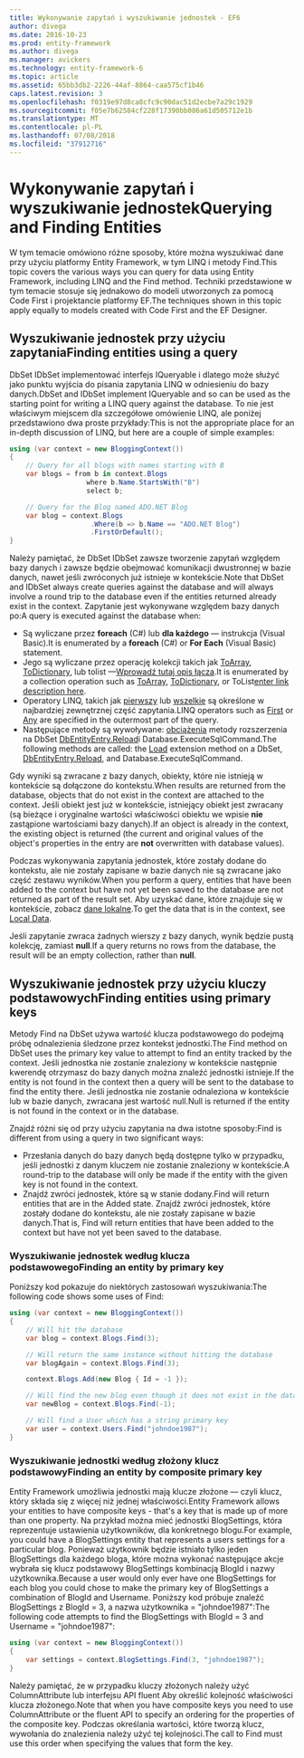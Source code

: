 ```yaml
---
title: Wykonywanie zapytań i wyszukiwanie jednostek - EF6
author: divega
ms.date: 2016-10-23
ms.prod: entity-framework
ms.author: divega
ms.manager: avickers
ms.technology: entity-framework-6
ms.topic: article
ms.assetid: 65bb3db2-2226-44af-8864-caa575cf1b46
caps.latest.revision: 3
ms.openlocfilehash: f0319e97d8ca8cfc9c90dac51d2ecbe7a29c1929
ms.sourcegitcommit: f05e7b62584cf228f17390bb086a61d505712e1b
ms.translationtype: MT
ms.contentlocale: pl-PL
ms.lasthandoff: 07/08/2018
ms.locfileid: "37912716"
---
```

# <a name="querying-and-finding-entities"></a><span data-ttu-id="22184-102">Wykonywanie zapytań i wyszukiwanie jednostek</span><span class="sxs-lookup"><span data-stu-id="22184-102">Querying and Finding Entities</span></span>
<span data-ttu-id="22184-103">W tym temacie omówiono różne sposoby, które można wyszukiwać dane przy użyciu platformy Entity Framework, w tym LINQ i metody Find.</span><span class="sxs-lookup"><span data-stu-id="22184-103">This topic covers the various ways you can query for data using Entity Framework, including LINQ and the Find method.</span></span> <span data-ttu-id="22184-104">Techniki przedstawione w tym temacie stosuje się jednakowo do modeli utworzonych za pomocą Code First i projektancie platformy EF.</span><span class="sxs-lookup"><span data-stu-id="22184-104">The techniques shown in this topic apply equally to models created with Code First and the EF Designer.</span></span>  

## <a name="finding-entities-using-a-query"></a><span data-ttu-id="22184-105">Wyszukiwanie jednostek przy użyciu zapytania</span><span class="sxs-lookup"><span data-stu-id="22184-105">Finding entities using a query</span></span>  

<span data-ttu-id="22184-106">DbSet IDbSet implementować interfejs IQueryable i dlatego może służyć jako punktu wyjścia do pisania zapytania LINQ w odniesieniu do bazy danych.</span><span class="sxs-lookup"><span data-stu-id="22184-106">DbSet and IDbSet implement IQueryable and so can be used as the starting point for writing a LINQ query against the database.</span></span> <span data-ttu-id="22184-107">To nie jest właściwym miejscem dla szczegółowe omówienie LINQ, ale poniżej przedstawiono dwa proste przykłady:</span><span class="sxs-lookup"><span data-stu-id="22184-107">This is not the appropriate place for an in-depth discussion of LINQ, but here are a couple of simple examples:</span></span>  

``` csharp
using (var context = new BloggingContext())
{
    // Query for all blogs with names starting with B
    var blogs = from b in context.Blogs
                   where b.Name.StartsWith("B")
                   select b;

    // Query for the Blog named ADO.NET Blog
    var blog = context.Blogs
                    .Where(b => b.Name == "ADO.NET Blog")
                    .FirstOrDefault();
}
```  

<span data-ttu-id="22184-108">Należy pamiętać, że DbSet IDbSet zawsze tworzenie zapytań względem bazy danych i zawsze będzie obejmować komunikacji dwustronnej w bazie danych, nawet jeśli zwróconych już istnieje w kontekście.</span><span class="sxs-lookup"><span data-stu-id="22184-108">Note that DbSet and IDbSet always create queries against the database and will always involve a round trip to the database even if the entities returned already exist in the context.</span></span> <span data-ttu-id="22184-109">Zapytanie jest wykonywane względem bazy danych po:</span><span class="sxs-lookup"><span data-stu-id="22184-109">A query is executed against the database when:</span></span>  

- <span data-ttu-id="22184-110">Są wyliczane przez **foreach** (C#) lub **dla każdego** — instrukcja (Visual Basic).</span><span class="sxs-lookup"><span data-stu-id="22184-110">It is enumerated by a **foreach** (C#) or **For Each** (Visual Basic) statement.</span></span>  
- <span data-ttu-id="22184-111">Jego są wyliczane przez operację kolekcji takich jak [ToArray](https://msdn.microsoft.com/library/bb298736), [ToDictionary](https://msdn.microsoft.com/library/system.linq.enumerable.todictionary), lub tolist —[Wprowadź tutaj opis łącza](https://msdn.microsoft.com/library/bb342261).</span><span class="sxs-lookup"><span data-stu-id="22184-111">It is enumerated by a collection operation such as [ToArray](https://msdn.microsoft.com/library/bb298736), [ToDictionary](https://msdn.microsoft.com/library/system.linq.enumerable.todictionary), or ToList[enter link description here](https://msdn.microsoft.com/library/bb342261).</span></span>  
- <span data-ttu-id="22184-112">Operatory LINQ, takich jak [pierwszy](https://msdn.microsoft.com/library/bb291976) lub [wszelkie](https://msdn.microsoft.com/library/bb337697) są określone w najbardziej zewnętrznej część zapytania.</span><span class="sxs-lookup"><span data-stu-id="22184-112">LINQ operators such as [First](https://msdn.microsoft.com/library/bb291976) or [Any](https://msdn.microsoft.com/library/bb337697) are specified in the outermost part of the query.</span></span>  
- <span data-ttu-id="22184-113">Następujące metody są wywoływane: [obciążenia](https://msdn.microsoft.com/library/system.data.entity.dbextensions.load) metody rozszerzenia na DbSet [DbEntityEntry.Reload](https://msdn.microsoft.com/library/system.data.entity.infrastructure.dbentityentry.reload.aspx)i Database.ExecuteSqlCommand.</span><span class="sxs-lookup"><span data-stu-id="22184-113">The following methods are called: the [Load](https://msdn.microsoft.com/library/system.data.entity.dbextensions.load) extension method on a DbSet, [DbEntityEntry.Reload](https://msdn.microsoft.com/library/system.data.entity.infrastructure.dbentityentry.reload.aspx), and Database.ExecuteSqlCommand.</span></span>  

<span data-ttu-id="22184-114">Gdy wyniki są zwracane z bazy danych, obiekty, które nie istnieją w kontekście są dołączone do kontekstu.</span><span class="sxs-lookup"><span data-stu-id="22184-114">When results are returned from the database, objects that do not exist in the context are attached to the context.</span></span> <span data-ttu-id="22184-115">Jeśli obiekt jest już w kontekście, istniejący obiekt jest zwracany (są bieżące i oryginalne wartości właściwości obiektu we wpisie **nie** zastąpione wartościami bazy danych).</span><span class="sxs-lookup"><span data-stu-id="22184-115">If an object is already in the context, the existing object is returned (the current and original values of the object's properties in the entry are **not** overwritten with database values).</span></span>  

<span data-ttu-id="22184-116">Podczas wykonywania zapytania jednostek, które zostały dodane do kontekstu, ale nie zostały zapisane w bazie danych nie są zwracane jako część zestawu wyników.</span><span class="sxs-lookup"><span data-stu-id="22184-116">When you perform a query, entities that have been added to the context but have not yet been saved to the database are not returned as part of the result set.</span></span> <span data-ttu-id="22184-117">Aby uzyskać dane, które znajduje się w kontekście, zobacz [dane lokalne](~/ef6/querying/local-data.md).</span><span class="sxs-lookup"><span data-stu-id="22184-117">To get the data that is in the context, see [Local Data](~/ef6/querying/local-data.md).</span></span>  

<span data-ttu-id="22184-118">Jeśli zapytanie zwraca żadnych wierszy z bazy danych, wynik będzie pustą kolekcję, zamiast **null**.</span><span class="sxs-lookup"><span data-stu-id="22184-118">If a query returns no rows from the database, the result will be an empty collection, rather than **null**.</span></span>  

## <a name="finding-entities-using-primary-keys"></a><span data-ttu-id="22184-119">Wyszukiwanie jednostek przy użyciu kluczy podstawowych</span><span class="sxs-lookup"><span data-stu-id="22184-119">Finding entities using primary keys</span></span>  

<span data-ttu-id="22184-120">Metody Find na DbSet używa wartość klucza podstawowego do podejmą próbę odnalezienia śledzone przez kontekst jednostki.</span><span class="sxs-lookup"><span data-stu-id="22184-120">The Find method on DbSet uses the primary key value to attempt to find an entity tracked by the context.</span></span> <span data-ttu-id="22184-121">Jeśli jednostka nie zostanie znaleziony w kontekście następnie kwerendę otrzymasz do bazy danych można znaleźć jednostki istnieje.</span><span class="sxs-lookup"><span data-stu-id="22184-121">If the entity is not found in the context then a query will be sent to the database to find the entity there.</span></span> <span data-ttu-id="22184-122">Jeśli jednostka nie zostanie odnaleziona w kontekście lub w bazie danych, zwracana jest wartość null.</span><span class="sxs-lookup"><span data-stu-id="22184-122">Null is returned if the entity is not found in the context or in the database.</span></span>  

<span data-ttu-id="22184-123">Znajdź różni się od przy użyciu zapytania na dwa istotne sposoby:</span><span class="sxs-lookup"><span data-stu-id="22184-123">Find is different from using a query in two significant ways:</span></span>  

- <span data-ttu-id="22184-124">Przesłania danych do bazy danych będą dostępne tylko w przypadku, jeśli jednostki z danym kluczem nie zostanie znaleziony w kontekście.</span><span class="sxs-lookup"><span data-stu-id="22184-124">A round-trip to the database will only be made if the entity with the given key is not found in the context.</span></span>  
- <span data-ttu-id="22184-125">Znajdź zwróci jednostek, które są w stanie dodany.</span><span class="sxs-lookup"><span data-stu-id="22184-125">Find will return entities that are in the Added state.</span></span> <span data-ttu-id="22184-126">Znajdź zwróci jednostek, które zostały dodane do kontekstu, ale nie zostały zapisane w bazie danych.</span><span class="sxs-lookup"><span data-stu-id="22184-126">That is, Find will return entities that have been added to the context but have not yet been saved to the database.</span></span>  
### <a name="finding-an-entity-by-primary-key"></a><span data-ttu-id="22184-127">Wyszukiwanie jednostek według klucza podstawowego</span><span class="sxs-lookup"><span data-stu-id="22184-127">Finding an entity by primary key</span></span>  

<span data-ttu-id="22184-128">Poniższy kod pokazuje do niektórych zastosowań wyszukiwania:</span><span class="sxs-lookup"><span data-stu-id="22184-128">The following code shows some uses of Find:</span></span>  

``` csharp
using (var context = new BloggingContext())
{
    // Will hit the database
    var blog = context.Blogs.Find(3);

    // Will return the same instance without hitting the database
    var blogAgain = context.Blogs.Find(3);

    context.Blogs.Add(new Blog { Id = -1 });

    // Will find the new blog even though it does not exist in the database
    var newBlog = context.Blogs.Find(-1);

    // Will find a User which has a string primary key
    var user = context.Users.Find("johndoe1987");
}
```  

### <a name="finding-an-entity-by-composite-primary-key"></a><span data-ttu-id="22184-129">Wyszukiwanie jednostki według złożony klucz podstawowy</span><span class="sxs-lookup"><span data-stu-id="22184-129">Finding an entity by composite primary key</span></span>  

<span data-ttu-id="22184-130">Entity Framework umożliwia jednostki mają klucze złożone — czyli klucz, który składa się z więcej niż jednej właściwości.</span><span class="sxs-lookup"><span data-stu-id="22184-130">Entity Framework allows your entities to have composite keys - that's a key that is made up of more than one property.</span></span> <span data-ttu-id="22184-131">Na przykład można mieć jednostki BlogSettings, która reprezentuje ustawienia użytkowników, dla konkretnego blogu.</span><span class="sxs-lookup"><span data-stu-id="22184-131">For example, you could have a BlogSettings entity that represents a users settings for a particular blog.</span></span> <span data-ttu-id="22184-132">Ponieważ użytkownik będzie istniało tylko jeden BlogSettings dla każdego bloga, które można wykonać następujące akcje wybrała się klucz podstawowy BlogSettings kombinacją BlogId i nazwy użytkownika.</span><span class="sxs-lookup"><span data-stu-id="22184-132">Because a user would only ever have one BlogSettings for each blog you could chose to make the primary key of BlogSettings a combination of BlogId and Username.</span></span> <span data-ttu-id="22184-133">Poniższy kod próbuje znaleźć BlogSettings z BlogId = 3, a nazwa użytkownika = "johndoe1987":</span><span class="sxs-lookup"><span data-stu-id="22184-133">The following code attempts to find the BlogSettings with BlogId = 3 and Username = "johndoe1987":</span></span>  

``` csharp  
using (var context = new BloggingContext())
{
    var settings = context.BlogSettings.Find(3, "johndoe1987");
}
```  

<span data-ttu-id="22184-134">Należy pamiętać, że w przypadku kluczy złożonych należy użyć ColumnAttribute lub interfejsu API fluent Aby określić kolejność właściwości klucza złożonego.</span><span class="sxs-lookup"><span data-stu-id="22184-134">Note that when you have composite keys you need to use ColumnAttribute or the fluent API to specify an ordering for the properties of the composite key.</span></span> <span data-ttu-id="22184-135">Podczas określania wartości, które tworzą klucz, wywołania do znalezienia należy użyć tej kolejności.</span><span class="sxs-lookup"><span data-stu-id="22184-135">The call to Find must use this order when specifying the values that form the key.</span></span>  
